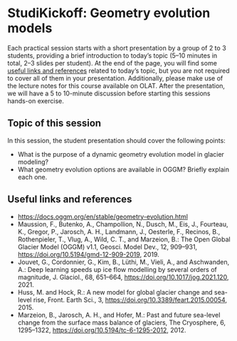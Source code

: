# StudiKickoff: Geometry evolution models

Each practical session starts with a short presentation by a group of 2 to 3 students, providing a brief introduction to today’s topic (5–10 minutes in total, 2–3 slides per student). At the end of the page, you will find some [useful links and references](#useful-links-and-references) related to today’s topic, but you are not required to cover all of them in your presentation. Additionally, please make use of the lecture notes for this course available on OLAT. After the presentation, we will have a 5 to 10-minute discussion before starting this sessions hands-on exercise.

## Topic of this session

In this session, the student presentation should cover the following points:
- What is the purpose of a dynamic geometry evolution model in glacier modeling?
- What geometry evolution options are available in OGGM? Briefly explain each one.

## Useful links and references

- https://docs.oggm.org/en/stable/geometry-evolution.html
- Maussion, F., Butenko, A., Champollion, N., Dusch, M., Eis, J., Fourteau, K., Gregor, P., Jarosch, A. H., Landmann, J., Oesterle, F., Recinos, B., Rothenpieler, T., Vlug, A., Wild, C. T., and Marzeion, B.: The Open Global Glacier Model (OGGM) v1.1, Geosci. Model Dev., 12, 909–931, https://doi.org/10.5194/gmd-12-909-2019, 2019.
- Jouvet, G., Cordonnier, G., Kim, B., Lüthi, M., Vieli, A., and Aschwanden, A.: Deep learning speeds up ice flow modelling by several orders of magnitude, J. Glaciol., 68, 651–664, https://doi.org/10.1017/jog.2021.120, 2021.
- Huss, M. and Hock, R.: A new model for global glacier change and sea-level rise, Front. Earth Sci., 3, https://doi.org/10.3389/feart.2015.00054, 2015.
- Marzeion, B., Jarosch, A. H., and Hofer, M.: Past and future sea-level change from the surface mass balance of glaciers, The Cryosphere, 6, 1295–1322, https://doi.org/10.5194/tc-6-1295-2012, 2012.
